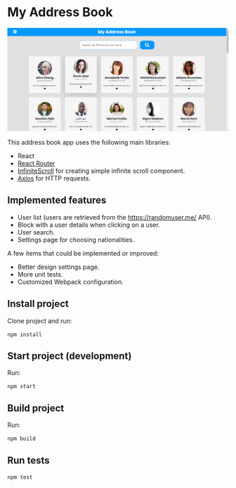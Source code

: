 # My Address Book

![Screenshot of the address book app](/src/assetss/Screenshot%20of%20the%20address%20book%20app.png)

This address book app uses the following main libraries:

* React
* [React Router](https://reacttraining.com/react-router/web/guides/quick-start)
* [InfiniteScroll](https://www.npmjs.com/package/react-infinite-scroll-component) for creating simple infinite scroll component.
* [Axios](https://github.com/axios/axios) for HTTP requests.

## Implemented features

* User list (users are retrieved from the https://randomuser.me/ API).
* Block with a user details when clicking on a user.
* User search.
* Settings page for choosing nationalities.

A few items that could be implemented or improved:

* Better design settings page.
* More unit tests.
* Customized Webpack configuration.

## Install project

Clone project and run:

    npm install

## Start project (development)

Run:

    npm start

## Build project

Run:

    npm build

## Run tests

    npm test
